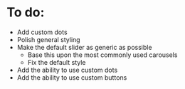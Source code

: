 # To do:
- Add custom dots
- Polish general styling
- Make the default slider as generic as possible
    - Base this upon the most commonly used carousels
    - Fix the default style
- Add the ability to use custom dots
- Add the ability to use custom buttons
